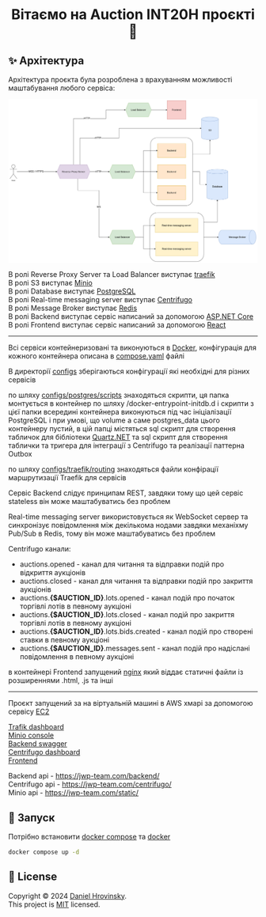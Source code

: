 <h1 align="center">Вітаємо на Auction INT20H проєкті 👋</h1>

## ✨ Архітектура
Архітектура проєкта була розроблена з врахуванням можливості маштабування любого сервіса:

<p>
  <img width="800" align="center" src="./resources/auction_architecture_concept.png" alt="demo"/>
</p>

В ролі Reverse Proxy Server та Load Balancer виступає [traefik](https://traefik.io/traefik/) \
В ролі S3 виступає [Minio]() \
В ролі Database виступає [PostgreSQL](https://www.postgresql.org/) \
В ролі Real-time messaging server виступає [Centrifugo](https://centrifugal.dev/) \
В ролі Message Broker виступає [Redis](https://redis.io/) \
В ролі Backend виступає сервіс написаний за допомогою [ASP.NET Core](https://dotnet.microsoft.com/en-us/apps/aspnet) \
В ролі Frontend виступає сервіс написаний за допомогою [React](https://react.dev/)

---

Всі сервіси контейнеризовані та виконуються в [Docker](), конфігурація для кожного контейнера описана в [compose.yaml](./compose.yaml) файлі 

В директорії [configs](./configs/) зберігаються конфігурації які необхідні для різних сервісів 

по шляху [configs/postgres/scripts](./configs/postgres/scripts/) знаходяться скрипти, ця папка монтується в контейнер по шляху /docker-entrypoint-initdb.d і скрипти з цієї папки всередині контейнера виконуються під час ініціалізації PostgreSQL і при умові, що volume а саме postgres_data цього контейнеру пустий, в цій папці містяться sql скрипт для створення табличок для бібліотеки [Quartz.NET](https://www.quartz-scheduler.net/) та sql скрипт для створення таблички та тригера для інтеграції з Centrifugo та реалізації паттерна Outbox 

по шляху [configs/traefik/routing](./configs/traefik/routing/) знаходяться файли конфірації маршрутизації Traefik для сервісів 

Сервіс Backend слідує принципам REST, завдяки тому що цей сервіс stateless він може маштабуватись без проблем 

Real-time messaging server використовується як WebSocket сервер та синхронізує повідомлення між декількома нодами завдяки механіхму Pub/Sub в Redis, тому він може маштабуватись без проблем

Centrifugo канали:
- auctions.opened - канал для читання та відправки подій про відкриття аукціонів
- auctions.closed - канал для читання та відправки подій про закриття аукціонів  
- auctions.<b>{$AUCTION_ID}</b>.lots.opened - канал подій про початок торгівлі лотів в певному аукціоні
- auctions.<b>{$AUCTION_ID}</b>.lots.closed - канал подій про закриття торгівлі лотів в певному аукціоні
- auctions.<b>{$AUCTION_ID}</b>.lots.bids.created - канал подій про створені ставки в певному аукціоні
- auctions.<b>{$AUCTION_ID}</b>.messages.sent - канал подій про надіслані повідомлення в певному аукціоні

в контейнері Frontend запущений [nginx](https://nginx.org/en/) який віддає статичні файли із розширеннями .html, .js та інші

---

Проєкт запущений за на віртуальній машині в AWS хмарі за допомогою сервісу [EC2](https://aws.amazon.com/ec2/)

[Trafik dashboard](https://traefik.jwp-team.com/dashboard/#/) \
[Minio console](https://minio.jwp-team.com/) \
[Backend swagger](https://jwp-team.com/backend/swagger/index.html) \
[Centrifugo dashboard](https://centrifugo.jwp-team.com/) \
[Frontend](https://jwp-team.com/) 

Backend api - https://jwp-team.com/backend/ \
Centrifugo api - https://jwp-team.com/centrifugo/ \
Minio api - https://jwp-team.com/static/

## 🚀 Запуск

Потрібно встановити [docker compose]() та [docker]()
```sh
docker compose up -d
```

## 📝 License

Copyright © 2024 [Daniel Hrovinsky](https://github.com/Danchikon). \
This project is [MIT](https://github.com/kefranabg/readme-md-generator/blob/master/LICENSE) licensed.

